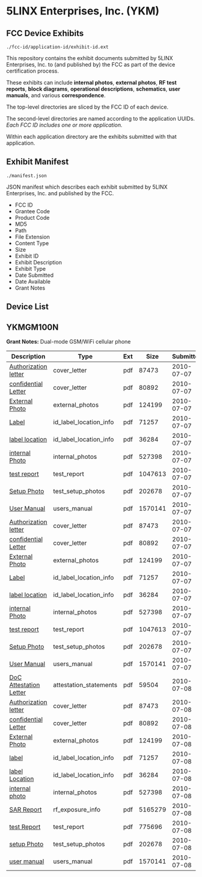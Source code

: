 # 5LINX Enterprises, Inc. (YKM)
## FCC Device Exhibits

```
./fcc-id/application-id/exhibit-id.ext
```

This repository contains the exhibit documents submitted by 5LINX Enterprises, Inc. to (and published by) the FCC as part of the device certification process.

These exhibits can include **internal photos**, **external photos**, **RF test reports**, **block diagrams**, **operational descriptions**, **schematics**, **user manuals**, and various **correspondence**.

The top-level directories are sliced by the FCC ID of each device.

The second-level directories are named according to the application UUIDs. *Each FCC ID includes one or more application.*

Within each application directory are the exhibits submitted with that application. 

## Exhibit Manifest

```
./manifest.json
```

JSON manifest which describes each exhibit submitted by 5LINX Enterprises, Inc. and published by the FCC.

- FCC ID
- Grantee Code
- Product Code
- MD5
- Path
- File Extension
- Content Type
- Size
- Exhibit ID
- Exhibit Description
- Exhibit Type
- Date Submitted
- Date Available
- Grant Notes

## Device List
## YKMGM100N
**Grant Notes:** Dual-mode GSM/WiFi cellular phone

| Description | Type | Ext | Size | Submitted | Available |
| ----------- | ---- | --- | ---- | --------- | --------- |
| [Authorization letter](YKMGM100N/51b35ce55ae2e6cf6eb450d3cf85aa3f/1308171.pdf) | cover_letter | pdf | 87473 | 2010-07-07 | 2010-07-07 |
| [confidential Letter](YKMGM100N/51b35ce55ae2e6cf6eb450d3cf85aa3f/1308172.pdf) | cover_letter | pdf | 80892 | 2010-07-07 | 2010-07-07 |
| [External Photo](YKMGM100N/51b35ce55ae2e6cf6eb450d3cf85aa3f/1308176.pdf) | external_photos | pdf | 124199 | 2010-07-07 | 2010-07-07 |
| [Label](YKMGM100N/51b35ce55ae2e6cf6eb450d3cf85aa3f/1308177.pdf) | id_label_location_info | pdf | 71257 | 2010-07-07 | 2010-07-07 |
| [label location](YKMGM100N/51b35ce55ae2e6cf6eb450d3cf85aa3f/1308178.pdf) | id_label_location_info | pdf | 36284 | 2010-07-07 | 2010-07-07 |
| [internal Photo](YKMGM100N/51b35ce55ae2e6cf6eb450d3cf85aa3f/1308179.pdf) | internal_photos | pdf | 527398 | 2010-07-07 | 2010-07-07 |
| [test report](YKMGM100N/51b35ce55ae2e6cf6eb450d3cf85aa3f/1308180.pdf) | test_report | pdf | 1047613 | 2010-07-07 | 2010-07-07 |
| [Setup Photo](YKMGM100N/51b35ce55ae2e6cf6eb450d3cf85aa3f/1308181.pdf) | test_setup_photos | pdf | 202678 | 2010-07-07 | 2010-07-07 |
| [User Manual](YKMGM100N/51b35ce55ae2e6cf6eb450d3cf85aa3f/1308182.pdf) | users_manual | pdf | 1570141 | 2010-07-07 | 2010-07-07 |
| [Authorization letter](YKMGM100N/47709c27435c633e4114859f9cc817cd/1308171.pdf) | cover_letter | pdf | 87473 | 2010-07-07 | 2010-07-07 |
| [confidential Letter](YKMGM100N/47709c27435c633e4114859f9cc817cd/1308172.pdf) | cover_letter | pdf | 80892 | 2010-07-07 | 2010-07-07 |
| [External Photo](YKMGM100N/47709c27435c633e4114859f9cc817cd/1308176.pdf) | external_photos | pdf | 124199 | 2010-07-07 | 2010-07-07 |
| [Label](YKMGM100N/47709c27435c633e4114859f9cc817cd/1308177.pdf) | id_label_location_info | pdf | 71257 | 2010-07-07 | 2010-07-07 |
| [label location](YKMGM100N/47709c27435c633e4114859f9cc817cd/1308178.pdf) | id_label_location_info | pdf | 36284 | 2010-07-07 | 2010-07-07 |
| [internal Photo](YKMGM100N/47709c27435c633e4114859f9cc817cd/1308179.pdf) | internal_photos | pdf | 527398 | 2010-07-07 | 2010-07-07 |
| [test report](YKMGM100N/47709c27435c633e4114859f9cc817cd/1308180.pdf) | test_report | pdf | 1047613 | 2010-07-07 | 2010-07-07 |
| [Setup Photo](YKMGM100N/47709c27435c633e4114859f9cc817cd/1308181.pdf) | test_setup_photos | pdf | 202678 | 2010-07-07 | 2010-07-07 |
| [User Manual](YKMGM100N/47709c27435c633e4114859f9cc817cd/1308182.pdf) | users_manual | pdf | 1570141 | 2010-07-07 | 2010-07-07 |
| [DoC Attestation Letter](YKMGM100N/f981c0e489dfccb53e2f4a8fc798c859/1308213.pdf) | attestation_statements | pdf | 59504 | 2010-07-08 | 2010-07-08 |
| [Authorization letter](YKMGM100N/f981c0e489dfccb53e2f4a8fc798c859/1308171.pdf) | cover_letter | pdf | 87473 | 2010-07-08 | 2010-07-08 |
| [confidential Letter](YKMGM100N/f981c0e489dfccb53e2f4a8fc798c859/1308172.pdf) | cover_letter | pdf | 80892 | 2010-07-08 | 2010-07-08 |
| [External Photo](YKMGM100N/f981c0e489dfccb53e2f4a8fc798c859/1308176.pdf) | external_photos | pdf | 124199 | 2010-07-08 | 2010-07-08 |
| [label](YKMGM100N/f981c0e489dfccb53e2f4a8fc798c859/1308177.pdf) | id_label_location_info | pdf | 71257 | 2010-07-08 | 2010-07-08 |
| [label Location](YKMGM100N/f981c0e489dfccb53e2f4a8fc798c859/1308178.pdf) | id_label_location_info | pdf | 36284 | 2010-07-08 | 2010-07-08 |
| [internal photo](YKMGM100N/f981c0e489dfccb53e2f4a8fc798c859/1308179.pdf) | internal_photos | pdf | 527398 | 2010-07-08 | 2010-07-08 |
| [SAR Report](YKMGM100N/f981c0e489dfccb53e2f4a8fc798c859/1308223.pdf) | rf_exposure_info | pdf | 5165279 | 2010-07-08 | 2010-07-08 |
| [test Report](YKMGM100N/f981c0e489dfccb53e2f4a8fc798c859/1308224.pdf) | test_report | pdf | 775696 | 2010-07-08 | 2010-07-08 |
| [setup Photo](YKMGM100N/f981c0e489dfccb53e2f4a8fc798c859/1308181.pdf) | test_setup_photos | pdf | 202678 | 2010-07-08 | 2010-07-08 |
| [user manual](YKMGM100N/f981c0e489dfccb53e2f4a8fc798c859/1308182.pdf) | users_manual | pdf | 1570141 | 2010-07-08 | 2010-07-08 |
